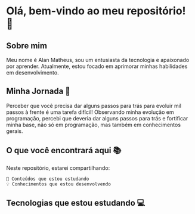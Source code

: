 <h1>Olá, bem-vindo ao meu repositório! 👋</h1>

<h2>Sobre mim</h2>

Meu nome é Alan Matheus, sou um entusiasta da tecnologia e apaixonado por aprender. Atualmente, estou focado em aprimorar minhas habilidades em desenvolvimento.

<h2>Minha Jornada 🚀</h2>

Perceber que você precisa dar alguns passos para trás para evoluir mil passos à frente é uma tarefa difícil! Observando minha evolução em programação, percebi que deveria dar alguns passos para trás e fortificar minha base, não só em programação, mas também em conhecimentos gerais.

<h2>O que você encontrará aqui 📚</h2>

Neste repositório, estarei compartilhando:

    📘 Conteúdos que estou estudando
    💡 Conhecimentos que estou desenvolvendo

<h2>Tecnologias que estou estudando 💻</h2 
    Algoritimos 
    Estrutura de Dados 
    JavaScript 
    HTML 
    CSS  
    ReactJS
